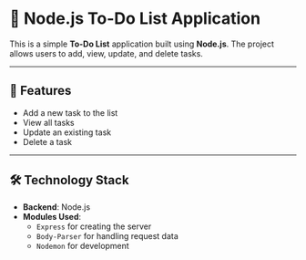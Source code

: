 # 📝 Node.js To-Do List Application  

This is a simple **To-Do List** application built using **Node.js**. The project allows users to add, view, update, and delete tasks.

---

## 🚀 Features  

- Add a new task to the list  
- View all tasks  
- Update an existing task  
- Delete a task  

---

## 🛠️ Technology Stack  

- **Backend**: Node.js  
- **Modules Used**:  
   - `Express` for creating the server  
   - `Body-Parser` for handling request data  
   - `Nodemon` for development  



